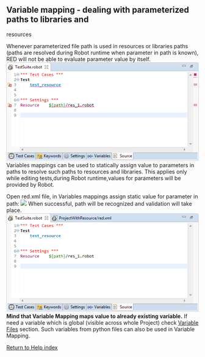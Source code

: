 ## Variable mapping - dealing with parameterized paths to libraries and
resources

Whenever parameterized file path is used in resources or libraries paths
(paths are resolved during Robot runtime when parameter in path is known), RED
will not be able to evaluate parameter value by itself.
![](variable_mapping/variable_mapping_5.png) Variables mappings can be used to
statically assign value to parameters in paths to resolve such paths to
resources and libraries. This applies only while editing tests,during Robot
runtime,values for parameters will be provided by Robot.

Open red.xml file, in Variables mappings assign static value for parameter in
path: ![](variable_mapping/variable_mapping_6.gif) When successful, path will
be recognized and validation will take place.
![](variable_mapping/variable_mapping_7.png) **Mind that Variable Mapping maps
value to already existing variable.** If need a variable which is global
(visible across whole Project) check [Variable Files](variable_files.md)
section. Such variables from python files can also be used in Variable
Mapping.

[Return to Help index](http://nokia.github.io/RED/help/)
